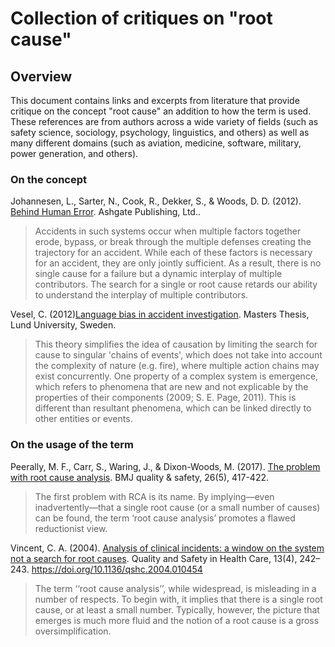 # Collection of critiques on "root cause"

## Overview

This document contains links and excerpts from literature that provide critique on the concept "root cause" an addition to how the term is used. These references are from authors across a wide variety of fields (such as safety science, sociology, psychology, linguistics, and others) as well as many different domains (such as aviation, medicine, software, military, power generation, and others).

### On the concept

Johannesen, L., Sarter, N., Cook, R., Dekker, S., & Woods, D. D. (2012). [Behind Human Error](https://bookshop.org/books/behind-human-error/9780754678342). Ashgate Publishing, Ltd..

> Accidents in such systems occur when multiple factors together erode, bypass, or break through the multiple defenses creating the trajectory for an accident. While each of these factors is necessary for an accident, they are only jointly sufficient. As a result, there is no single cause for a failure but a dynamic interplay of multiple contributors. The search for a single or root cause retards our ability to understand the interplay of multiple contributors.

Vesel, C. (2012)[Language bias in accident investigation](https://lup.lub.lu.se/student-papers/search/publication/2971193). Masters Thesis, Lund University, Sweden.

> This theory simplifies the idea of causation by limiting the search for cause to singular 'chains of events', which does not take into account the complexity of nature (e.g. fire), where multiple action chains may exist concurrently. One property of a complex system is emergence, which refers to phenomena that are new and not explicable by the properties of their components (2009; S. E. Page, 2011). This is different than resultant phenomena, which can be linked directly to other entities or events.


### On the usage of the term

Peerally, M. F., Carr, S., Waring, J., & Dixon-Woods, M. (2017). [The problem with root cause analysis](https://qualitysafety.bmj.com/content/qhc/26/5/417.full.pdf). BMJ quality & safety, 26(5), 417-422.

> The first problem with RCA is its name. By implying—even inadvertently—that a single root cause (or a small number of causes) can be found, the term ‘root cause analysis’ promotes a flawed reductionist view.

Vincent, C. A. (2004). [Analysis of clinical incidents: a window on the system not a search for root causes](https://www.researchgate.net/publication/8420168_Analysis_of_clinical_incidents_A_window_on_the_system_not_a_search_for_root_causes). Quality and Safety in Health Care, 13(4), 242–243. https://doi.org/10.1136/qshc.2004.010454


> The term ‘‘root cause analysis’’, while widespread, is misleading in a number of respects. To begin with, it implies that there is a single root cause, or at least a small number. Typically, however, the picture that emerges is much more fluid and the notion of a root cause is a gross oversimplification.